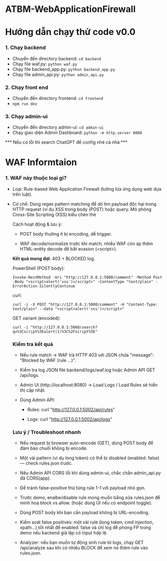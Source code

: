 # ATBM-WebApplicationFirewall

# Hướng dẫn chạy thử code v0.0
### 1. Chạy backend
- Chuyển đến directory backend: ```cd backend```
- Chạy file waf.py: ```python waf.py```
- Chạy file backend_app.py: ```python backend_app.py```
- Chạy file admin_api.py: ```python admin_api.py```
### 2. Chạy front end
- Chuyển đến directory frontend: ```cd frontend```
- ```npm run dev```
### 3. Chạy admin-ui
- Chuyển đến directory admin-ui: ```cd admin-ui```
- Chạy giao diện Admin Dashboard: ```python -m http.server 8080```

*** Nếu có lỗi thì search ChatGPT để config nhé cả nhà ***

# WAF Informtaion

### 1. WAF này thuộc loại gì?

- Loại: Rule-based Web Application Firewall (tường lửa ứng dụng web dựa trên luật).

- Cơ chế: Dùng regex pattern matching để dò tìm payload độc hại trong HTTP request (ví dụ XSS <script>, SQLi UNION SELECT).

- Chuẩn/Nguyên lý: Nó tuân theo mô hình OWASP CRS (Core Rule Set) cơ bản – tức là phát hiện dựa vào signature/regex thay vì ML hay hành vi.

*👉 Nghĩa là: nó không phải network firewall (L3/L4), mà thuộc lớp Application Firewall (L7), cụ thể hơn là WAF theo chuẩn OWASP Top 10 (SQLi, XSS, RFI/LFI, Path Traversal...).*

### 2. So với các chuẩn/công nghệ ngoài thực tế

- ModSecurity (chuẩn phổ biến nhất, tích hợp CRS của OWASP): cũng hoạt động rule-based, nhưng có hàng nghìn rule, kèm theo anomaly scoring, whitelist/blacklist phức tạp hơn.

- AWS WAF / Cloudflare WAF: cũng có core rule set dựa trên regex + managed rules, nhưng họ có thêm AI/ML, scoring, geo-block, bot-detection.

- WAF hiện tại đang làm: phiên bản prototype nhẹ, dùng seed rules JSON để match request payload. Nó tương đương một bản mini-ModSecurity, phù hợp để học và thử nghiệm.

### 3. Các thành phần hệ thống hiện tại đang có

- Frontend: Web app (giả lập user gửi request).

- Backend (WAF proxy):

  - Nhận HTTP request từ user → kiểm tra payload dựa vào rules.json.

  - Nếu match rule → chặn + log lại (payload, URL, IP, timestamp).

  - Nếu không match → forward request đến ứng dụng đích (giống reverse proxy).

- Admin-UI:

  - Giao diện quản lý rules.

  - Load rules từ admin_api.py (/rules endpoint).

  - Cho phép bật/tắt, thêm rule mới.

### 4. Chuẩn hoạt động / Flow xử lý (chuẩn WAF cơ bản)

- User → gửi request (có thể chứa attack payload).

- Request đi qua WAF proxy (backend).

- So sánh request content với rules trong rules.json.

- Nếu match: block/log.

- Nếu không: forward đến app thật.

- Admin → dùng Admin-UI để quản lý rules.

- Admin-UI gọi API (/rules) từ admin_api.py.

- Rules được cập nhật vào rules.json.

- Backend reload hoặc đọc rules.json để update bộ lọc.

### 5. Điểm mạnh và hạn chế

**✅ Điểm mạnh:**

Nhẹ, dễ hiểu, minh họa nguyên lý rule-based WAF.

Có UI quản lý rule → trực quan.

Có logging request để sau này phân tích (có thể làm auto rule-gen).

**⚠️ Hạn chế (so với chuẩn thực tế):**

Chỉ rule-based, chưa có anomaly scoring.

Chưa có tính năng negative security model (whitelist), chỉ mới positive (block khi khớp regex).

Chưa xử lý tốt false positive/false negative.

Chưa có high-performance engine (ModSecurity viết C, tích hợp vào Nginx/Apache, rất nhanh).


### Kiến trúc Web bán sách + WAF

👩‍💻 User (khách hàng)
       |
       v
 🌐 Frontend (React + Vite UI)
 http://localhost:5173
       |
       v
 🔰 WAF Proxy (waf.py)   <--- so khớp với rules.json
       |    (block nếu match rule)
       v
 🖥️ Backend App (backend_app.py)
       |--- 📚 Database (Books, Users, Orders)
       |
       v
  Trả dữ liệu (sách, giỏ hàng, thanh toán)


### Quản trị bảo mật (Admin)

👨‍💼 Admin
       |
       v
 🌐 Admin-UI (index.html)
 http://localhost:8080
       |
       v
 🛠️ Admin API (admin_api.py)
       |
       v
 📄 rules.json  <--- nơi lưu trữ rules
       |
       v
 🔰 WAF Proxy (waf.py)  <--- đọc rules.json để update filter


### 📑 Giải thích luồng

1. Khách hàng truy cập frontend để mua sách.

- Request gửi qua waf.py.

- waf.py kiểm tra rules.json.

- Nếu hợp lệ → chuyển vào backend_app.py.

- backend_app.py truy vấn database → trả kết quả về frontend.

2. Admin mở Admin-UI để quản lý rules.

- Gọi API tới admin_api.py.

- admin_api.py cập nhật rules.json.

- waf.py đọc rules.json → áp dụng rule mới.



# Demo Scenario

### 0) Chuẩn bị (khởi động services)

- Mở 3 terminal (hoặc 3 Run config) và trong mỗi terminal cd backend và activate venv nếu cần.

- Terminal A — WAF:

```
cd ATBM-WebApplicationFirewall/backend
# (nếu chưa active venv) venv\Scripts\activate  (Windows)  hoặc  source venv/bin/activate
python waf.py
# WAF lắng nghe: http://127.0.0.1:5000
```

- Terminal B — Backend app (ứng dụng bán sách giả lập):
```
cd ATBM-WebApplicationFirewall/backend
python backend_app.py
# Backend app lắng nghe: http://127.0.0.1:5001
```

- Terminal C — Admin API:
```
cd ATBM-WebApplicationFirewall/backend
python admin_api.py
# Admin API lắng nghe: http://127.0.0.1:5002
```

- (Optional) Chạy frontend React (nếu muốn demo UI người dùng):
```
cd ATBM-WebApplicationFirewall/frontend
npm install   # nếu chưa cài
npm run dev   # mở http://localhost:5173
```

- (Optional) Chạy admin-ui (dashboard tĩnh):
```
cd ATBM-WebApplicationFirewall/admin-ui
python -m http.server 8080
# rồi mở http://localhost:8080
```

### 1) Scenario A — Truy cập bình thường (không bị block)

**Mục tiêu**: chứng minh request đi qua WAF và được forward tới backend_app (trả nội dung ứng dụng).

**Cách 1 — Dùng trình duyệt (thích hợp khi dùng frontend React)**

- Mở http://localhost:5173 (frontend) hoặc test trực tiếp WAF:

  - Mở http://127.0.0.1:5000/search?q=iphone trong trình duyệt.

- Kết quả mong đợi: bạn thấy nội dung từ backend_app.py — ví dụ Search Results for: iphone.

**Cách 2 — Dùng curl (chắc chắn, terminal)**
```
curl -i "http://127.0.0.1:5000/search?q=iphone"
```

- Expected (HTTP):

  - Status 200 OK

  - Body chứa: Search Results for: iphone

**Kiểm tra log**

Mở file log hoặc dùng admin API:
```
# xem log cuối
tail -n 20 backend/logs/waf.log

# hoặc gọi admin_api
curl "http://127.0.0.1:5002/api/logs"
```

- Expected log entry: một dòng ALLOWED: <src_ip> /search?... (WAF ghi allowed).

### 2) Scenario B — Vi phạm match rule (bị block)

**Mục tiêu**: Mô phỏng các request chứa payload tấn công (trùng với regex rule trong rules.json) →
WAF phải phát hiện, chặn (HTTP 403), ghi log BLOCKED, và không forward tới backend.

### ⚔️ 1. Cross-Site Scripting (XSS Attack)

Mô phỏng hành vi:

Kẻ tấn công cố gắng chèn thẻ <script> vào nội dung người dùng gửi (form bình luận, ô tìm kiếm, v.v.).
Mục tiêu là khiến trình duyệt nạn nhân thực thi JavaScript độc hại.

Rule tương ứng trong rules.json:
```
{
    "id": 1,
    "type": "XSS",
    "pattern": "<script[^>]*?>[\\s\\S]*?<\\/script>",
    "enabled": true,
    "source": "seed",
    "comment": "Chặn payload XSS dạng <script>...</script>. Dùng để phát hiện script tag trực tiếp trong body/query. (FP risk: thấp nếu đã decode input)."
  }
```

Command demo:
```
curl -i -X POST "http://127.0.0.1:5000/comment" \
  -H "Content-Type: text/plain" \
  --data "<script>alert('xss-demo')</script>"
```

Expected (HTTP response):
```
HTTP/1.1 403 Forbidden
Content-Type: text/plain

Blocked by RuleForge WAF
```

Expected log entry (trong backend/logs/waf.log hoặc /api/logs):
```
{"timestamp": "...", "src_ip": "127.0.0.1", "path": "/comment", "payload": "<script>alert('xss-demo')</script>", "matched_rule": "(<script>.*?</script>)", "action": "BLOCKED"}
```

### 🧨 2. SQL Injection (SQLi Attack)

Mô phỏng hành vi:
Kẻ tấn công chèn câu lệnh SQL vào input để trích xuất dữ liệu từ database (như users hoặc passwords).

Rule tương ứng trong rules.json:
```
{
    "id": 3,
    "type": "SQLi",
    "pattern": "(?:union\\s+select\\b)",
    "enabled": true,
    "source": "seed",
    "comment": "Phát hiện pattern 'UNION SELECT' – chỉ dùng khi normalized và case-insensitive. Rất hiệu quả với SQLi dạng union-based."
  }
```

Command demo:
```
curl -i "http://127.0.0.1:5000/search?q=1 UNION SELECT username,password FROM users"
```

Expected (HTTP response):
```
HTTP/1.1 403 Forbidden
Content-Type: text/plain

Blocked by RuleForge WAF
```

Expected log entry:
```
{"timestamp": "...", "src_ip": "127.0.0.1", "path": "/search", "payload": "1 UNION SELECT username,password FROM users", "matched_rule": "(UNION.*SELECT.*FROM)", "action": "BLOCKED"}
```

### 🧱 3. Command Injection (CMD Injection)

Mô phỏng hành vi:
Kẻ tấn công cố gắng chèn lệnh hệ thống (;, &&, |, v.v.) vào input — ví dụ khi backend gọi os.system() hoặc subprocess.

Rule tương ứng trong rules.json:
```
{
  "id": 3,
  "type": "regex",
  "pattern": "([;&|]{1,2}\\s*(cat|ls|whoami|id|rm)\\b)",
  "enabled": true,
  "source": "seed",
  "comment": "Phát hiện Command Injection — khi người dùng cố gắng thực thi lệnh hệ thống."
}
```

Command demo:
```
curl -i "http://127.0.0.1:5000/search?q=iphone;ls"
```

Expected (HTTP response):
```
HTTP/1.1 403 Forbidden
Content-Type: text/plain

Blocked by RuleForge WAF
```

Expected log entry:
```
{"timestamp": "...", "src_ip": "127.0.0.1", "path": "/search", "payload": "iphone;ls", "matched_rule": "([;&|]{1,2}\\s*(cat|ls|whoami|id|rm)\\b)", "action": "BLOCKED"}
```

---

# FLASK
### 🧩 1. Flask là gì?

Flask là một web framework viết bằng Python, dùng để:

- Xây dựng web server (máy chủ web nhỏ gọn)

- Tạo API (Application Programming Interface) — giúp frontend (HTML/JS) giao tiếp với backend

- Xử lý HTTP requests (GET, POST, PUT, DELETE,...)

- Trả về dữ liệu JSON hoặc giao diện HTML

👉 Tóm gọn: Flask giúp Python “nói chuyện” với trình duyệt, và là bộ não điều phối logic backend.

### ⚙️ 2. Flask hoạt động như thế nào?
🔁 Chu trình hoạt động cơ bản:

- 1️⃣ Frontend (trình duyệt / HTML) gửi request HTTP đến Flask (ví dụ: GET /api/rules)
- 2️⃣ Flask nhận request → chạy hàm Python tương ứng (route handler)
- 3️⃣ Flask xử lý logic: đọc file, chạy script, truy vấn DB,...
- 4️⃣ Flask trả kết quả (HTML hoặc JSON) về cho frontend
- 5️⃣ Frontend hiển thị kết quả cho người dùng

### 📘 3. Vai trò của Flask trong project RuleForge

Trong project của ta, Flask (file admin_api.py) đóng vai trò như “API Server” cho trang quản trị RuleForge Admin UI.
Cụ thể:

|       Thành phần	      |                         Vai trò                             |
|---------------------------------------------------------------------------------------|
|  admin_api.py (Flask)   | 	Backend API – đọc dữ liệu rule, log, chạy analyzer      |
|      admin-ui/	      |   Frontend – giao diện người dùng quản trị hiển thị dữ liệu |
|      rules.json         |      	Cơ sở dữ liệu rule (mẫu tấn công WAF)               |
|         waf.log         |     	File lưu log truy cập (ghi lại hành vi bị chặn)     |
|      analyzer.py        |	      Script tự động phân tích log → tạo rule mới           |


### 🌐 4. Luồng hoạt động của hệ thống

Dưới đây là sơ đồ luồng hoạt động tổng thể trong project của bạn:
```
┌──────────────────────────────┐
│  Người dùng (Admin UI)       │
│  → index.html, script.js     │
└────────────┬─────────────────┘
             │ ① Gửi request HTTP
             │   (GET /api/rules, GET /api/logs, GET /api/analyze)
             ▼
┌──────────────────────────────┐
│ Flask server (admin_api.py)  │
│  - Xử lý API request         │
│  - Đọc rules.json            │
│  - Đọc logs/waf.log          │
│  - Gọi analyzer.py           │
└────────────┬─────────────────┘
             │ ② Xử lý logic bằng Python
             ▼
┌──────────────────────────────┐
│  Dữ liệu hệ thống backend    │
│  - rules.json                │
│  - logs/waf.log              │
│  - analyzer.py               │
└────────────┬─────────────────┘
             │ ③ Trả kết quả JSON
             ▼
┌──────────────────────────────┐
│  Frontend nhận dữ liệu JSON  │
│  - script.js xử lý JSON      │
│  - Render ra bảng HTML       │
└──────────────────────────────┘
```

### 🧠 5. Flask trong project RuleForge giúp ích như thế nào?
```
|          Mục tiêu          |	                    Flask đảm nhận                            |
|---------------------------------------------------------------------------------------------|
|    Xem danh sách rules     |      /api/rules đọc file rules.json, trả về JSON               |
|    Xem log hoạt động       |	    /api/logs đọc file waf.log, trả về log                    |
|    Chạy phân tích          |     	/api/analyze gọi analyzer.py sinh rule mới                |
|  Giao tiếp với giao diện	 |      Cho phép admin-ui (HTML/JS) truy cập dữ liệu qua HTTP     |
|      Bảo vệ CORS	         | Dùng flask_cors.CORS(app) cho phép frontend khác port truy cập |
```

### 💡 6. Ví dụ cụ thể về hoạt động

Khi ta nhấn nút “Load Rules” trên giao diện:

1️⃣ Giao diện gọi JS:

```
fetch("http://127.0.0.1:5002/api/rules")
```

2️⃣ Flask nhận request /api/rules → chạy:
```
@app.route("/api/rules", methods=["GET"])
def get_rules():
    with open("rules.json") as f:
        return jsonify(json.load(f))
```

3️⃣ Flask trả về:
```
[
  {"id": 1, "type": "SQLi", "pattern": "UNION SELECT", "enabled": true}
]
```

4️⃣ JavaScript nhận JSON → hiển thị trong <table>.

### 🧩 7. So sánh Flask với các framework khác
|   Framework	|   Ngôn ngữ   |            Đặc điểm                   |
|----------------------------------------------------------------------|
|     Flask	    |    Python    |   Nhẹ, linh hoạt, dễ dùng             |
|     Django	|    Python    |   Mạnh hơn, có ORM và admin site sẵn  |
|   Express.js	|   JavaScript |   Giống Flask nhưng chạy trên Node.js |
|   Spring Boot | 	  Java     |   Cho ứng dụng lớn, enterprise-scale  |


### ✅ Kết luận

- Flask = Bộ não backend của RuleForge.

- Nó nhận request từ frontend, xử lý dữ liệu rule & log, và gửi phản hồi lại.

- Nhờ Flask, bta có thể tách biệt frontend (giao diện) và backend (xử lý dữ liệu), tạo ra một hệ thống có cấu trúc rõ ràng, dễ mở rộng.


---

# Demo Command

### Các lệnh PowerShell (và tương đương curl) để demo từng kiểu vi phạm tương ứng với các rule số 11→17 (sẽ tạo) trong rules.json. Trước khi chạy, chắc chắn đã khởi động:

- WAF: python backend/waf.py (port 5000)

- Backend app: python backend/backend_app.py (port 5001)

- Admin API: python backend/admin_api.py (port 5002)

Mỗi lệnh sẽ gọi WAF (http://127.0.0.1:5000/ ...) — nếu rule khớp, WAF trả 403 và ghi log JSON vào backend/logs/waf.log. Sau mỗi test, có thể kiểm tra log qua Admin API:
```
# Xem logs (PowerShell)
Invoke-RestMethod -Uri "http://127.0.0.1:5002/api/logs" -Method Get

# Hoặc dùng curl
curl "http://127.0.0.1:5002/api/logs"
```

### 1) CRLF / Header injection (rule id 11)

Mục tiêu: chèn chuỗi CRLF (%0d%0a hoặc \r\n) + header tên như Set-Cookie hay Location. Mô phỏng header injection / HTTP response splitting — kẻ tấn công cố gắng chèn CRLF (%0d%0a hoặc \r\n) tiếp theo là một header (ví dụ Set-Cookie: hoặc Location:) để chèn header giả, thao túng cookie hoặc redirect người dùng.

Rule liên quan: CRLF_INJECTION

Pattern: (?:%0d%0a|\r\n).*(?:Content-Type:|Set-Cookie:|Location:)

Cách hoạt động & lưu ý:

- Gửi trong query vì dễ quan sát; WAF sẽ URL-decode nội dung trước khi so khớp.

- Nếu rule bật → WAF trả 403 + JSON lý do, đồng thời ghi log BLOCKED với matched_rule.

- Nếu browser tự encode/normalize khác, dùng curl với %0d%0a là an toàn.

**Kết quả mong đợi**: 
- 403 + log BLOCKED; admin-ui / admin_api sẽ hiển thị entry có CRLF_INJECTION.

PowerShell (GET, query-encoded):
```
Invoke-RestMethod -Uri "http://127.0.0.1:5000/search?q=%0d%0aSet-Cookie:evil=1" -Method Get -ErrorAction SilentlyContinue
```

curl:
```
curl -i "http://127.0.0.1:5000/search?q=%0d%0aSet-Cookie:evil=1"
```

PowerShell (POST body with raw CRLF — may be tricky in console; better send encoded):
```
Invoke-RestMethod -Uri "http://127.0.0.1:5000/comment" -Method Post -Body "%0d%0aLocation:http://evil.exampl
```

### 2) XPath / LDAP injection hint (rule id 12)

Mục tiêu: gửi payload có chữ xpath/ldap hoặc filter=(...) ví dụ XPath expression. Mô phỏng payload có dạng XPath expression hoặc các chuỗi liên quan xpath, ldap, filter= → dùng để thử tấn công XML/XPath/LDAP injection (khi backend xử lý XML/LDAP).

Rule liên quan: XPATH_LDAP_INJECTION

Pattern: (?:\b(xpath|ldap)\b|filter=\(|\[\*\])

Cách hoạt động & lưu ý:

- Payload không trực tiếp gây lỗi trên app demo (app chỉ hiển thị query) — mục đích demo là để WAF log/alert cho pattern này.

- Rule mặc định trong file có thể đang disabled; bật trước khi demo nếu muốn block.

Kết quả mong đợi:

- Nếu rule enabled → 403 + log BLOCKED.

- Nếu rule disabled → request đi qua (200) và admin logs ghi ALLOWED.

**Kết quả mong đợi:**

- Nếu rule enabled → 403 + log BLOCKED.

- Nếu rule disabled → request đi qua (200) và admin logs ghi ALLOWED.

PowerShell (GET):
```
Invoke-RestMethod -Uri "http://127.0.0.1:5000/search?q=filter=(//* )[1]" -Method Get -ErrorAction SilentlyContinue
```

curl:
```
curl -i -G "http://127.0.0.1:5000/search" --data-urlencode "q=filter=(//* )[1]"
```

### 3) Suspicious long token (rule id 13)

Mục tiêu: gửi chuỗi >=80 ký tự (alnum/_/-) để kích hoạt.

Giả lập chuỗi dài khả nghi (base64, shellcode, long token) — rule cảnh báo khi có chuỗi alnum >= 80 ký tự. Dùng để phát hiện payload dài bất thường.

Rule liên quan: SUSPICIOUS_LONG_TOKEN

Pattern: [A-Za-z0-9\-_]{80,}

Cách hoạt động & lưu ý:

- Vì dễ false positive (ví dụ JWT, API token), rule thường disabled hoặc chỉ log.

- Dùng POST body giúp tránh URL encoding issues.

Kết quả mong đợi:

- Nếu rule enabled → 403; thường demo sẽ để rule disabled và xem log để minh họa cảnh báo.

PowerShell (POST with long token in body):
```
# tạo token 90 ký tự
$tok = ('A' * 90)
Invoke-RestMethod -Uri "http://127.0.0.1:5000/redeem" -Method Post -Body $tok -ContentType "text/plain" -ErrorAction SilentlyContinue
```

curl:
```
curl -i -X POST "http://127.0.0.1:5000/redeem" --data "AAAAAAAAAAAAAAAAAAAAAAAAAAAAAAAAAAAAAAAAAAAAAAAAAAAAAAAAAAAAAAAAAAAAAAAAAAAAAAAAAAAAAAAAAA"
```

### 4) SQL comment / obfuscation (rule id 14)

Mục tiêu: chứa /* ... */ trong input.
- /* ... */ là kỹ thuật obfuscation tấn công SQL (cố tình chèn comment để né bộ lọc).

- UNION SELECT ... mô phỏng SQL injection kiểu union-based để trích dữ liệu.

Rule liên quan:
- SQL_COMMENT_OBFUSCATION pattern: (?:/\*.*?\*/)

- SQLi pattern (seed/analyzer): (?:union\s+select\b) hoặc analyzer-generated (UNION|SELECT).*FROM

**Kết quả mong đợi:**

- Nếu rule enabled → 403 + BLOCKED log.

- Nếu rule disabled → request đi qua; analyzer sau này có thể tạo rule nếu nhiều BLOCKs xuất hiện.

PowerShell (GET):
```
Invoke-RestMethod -Uri "http://127.0.0.1:5000/search?q=1/*comment*/" -Method Get -ErrorAction SilentlyContinue
```

curl:
```
curl -i "http://127.0.0.1:5000/search?q=1/*comment*/" (SQL comment obfuscation)
```

Ta cũng có thể thử typical SQL payloads:
```
Invoke-RestMethod -Uri "http://127.0.0.1:5000/search?q=UNION+SELECT+password+FROM+users" -Method Get -ErrorAction SilentlyContinue (UNION-based SQLi)
```

### 5) Suspicious file extension (rule id 15)

Mục tiêu: truy cập tải/đường dẫn file .php, .jsp, .asp v.v.
- Phát hiện truy vấn/đường dẫn chứa extension thực thi server-side (.php, .jsp, .asp) — thường liên quan upload shell hoặc truy cập file thực thi.

- Kết hợp với path traversal (../) có thể dẫn tới LFI/RFI.

Rule liên quan: SUSPICIOUS_FILE_EXT và PATH_TRAVERSAL

- SUSPICIOUS_FILE_EXT pattern: (?:\.phps?|\.phtml|\.jsp|\.asp[x]?)$

- PATH_TRAVERSAL pattern: (?:%2e%2e%2f|%2e%2e\/|\.{2}%2f|\.{2}\/) hoặc (\.\./|/etc/passwd|/proc/self/environ)

Cách hoạt động & lưu ý:

- Để trigger, gửi tên file trong query/path.

- Có thể cần toLower/normalize để match encoded sequences.

**Kết quả mong đợi**: 403 + BLOCKED log nếu rule enabled.

PowerShell (GET):
```
Invoke-RestMethod -Uri "http://127.0.0.1:5000/download?file=shell.php" -Method Get -ErrorAction SilentlyContinue
```

curl:
```
curl -i "http://127.0.0.1:5000/download?file=shell.php"
```

Hoặc path traversal test:
```
Invoke-RestMethod -Uri "http://127.0.0.1:5000/search?q=../../etc/passwd" -Method Get -ErrorAction SilentlyContinue
```

### 6) Command injection pattern (rule id 16)

Mục tiêu: chèn ; ls hoặc | whoami v.v. Mô phỏng command injection — chèn shell metacharacters (;, |) kèm lệnh (whoami, ls, cat, rm), cố gắng thực thi lệnh trên server.

Rule liên quan: regex pattern: ([;&|]{1,2}\s*(cat|ls|whoami|id|rm)\b)

Cách hoạt động & lưu ý:

- Rule có thể dễ false-positive nếu ứng dụng chấp nhận chuỗi như a|b hợp lệ; cân nhắc bật chỉ ở môi trường nhạy cảm.

- Gửi POST body hoặc encoded GET để đảm bảo WAF nhận đúng chuỗi.

**Kết quả mong đợi**: 403 + BLOCKED log khi match.


PowerShell (GET with encoded characters):
```
# dùng --data-urlencode with curl style via Invoke-RestMethod not trivial; use curl for simplicity:
curl -i "http://127.0.0.1:5000/search?q=%3B%20ls%20-l"
```

curl raw:
```
curl -i "http://127.0.0.1:5000/search?q=%3B%20whoami"
```

PowerShell using POST body (raw semicolon):
```
Invoke-RestMethod -Uri "http://127.0.0.1:5000/comment" -Method Post -Body "; ls -la" -ContentType "text/plain" -ErrorAction SilentlyContinue
```

### 7) XSS with <script> (rule id 17)

Mục tiêu: gửi <script>...</script> trong body (POST) hoặc query. Mô phỏng Cross-Site Scripting (XSS) kiểu chèn thẻ <script> trong input, muốn chạy script trên trình duyệt nạn nhân.

Rule liên quan: XSS_ATTACK / XSS

Pattern: <script[^>]*?>[\s\S]*?<\/script> hoặc <script.*?>.*?</script>

Cách hoạt động & lưu ý:

- POST body thường ít bị encoding, dễ trigger.

- WAF decode/normalize trước khi match; nhiều WAF còn áp thêm HTML-entity decode để bắt evasion (&lt;script&gt;).

**Kết quả mong đợi**: 403 + BLOCKED log.

PowerShell (POST body):
```
Invoke-RestMethod -Uri "http://127.0.0.1:5000/comment" -Method Post -Body "<script>alert('xss')</script>" -ContentType "text/plain" -ErrorAction SilentlyContinue
```

curl:
```
curl -i -X POST "http://127.0.0.1:5000/comment" -H "Content-Type: text/plain" --data "<script>alert('xss')</script>"
```

GET variant (encoded):
```
curl -i "http://127.0.0.1:5000/search?q=%3Cscript%3Ealert(1)%3C%2Fscript%3E"
```

### Kiểm tra kết quả

- Nếu rule match → WAF trả HTTP 403 với JSON chứa "message": "Blocked by WAF (rule ...)".

- Kiểm tra log JSON file backend/logs/waf.log hoặc Admin API GET /api/logs.

- Admin UI (http://localhost:8080) → Load Logs / Load Rules sẽ hiển thị cập nhật.

- Dùng Admin API:

    - Rules: curl "http://127.0.0.1:5002/api/rules"

    - Logs: curl "http://127.0.0.1:5002/api/logs"

### Lưu ý / Troubleshoot nhanh

- Nếu request bị browser auto-encode (GET), dùng POST body để đảm bảo chuỗi không bị encode.

- Một vài pattern (ví dụ long token) có thể bị disabled (enabled: false) — check rules.json trước.

- Nếu Admin API CORS lỗi khi dùng admin-ui, chắc chắn admin_api.py đã CORS(app).

- Để tránh false-positive thử từng rule 1-1 với payload nhỏ gọn.

- Trước demo, enalbe/disable rule mong muốn bằng sửa rules.json để minh hoạ block vs allow. (hoặc dùng UI nếu có endpoint toggle).

- Dùng POST body khi bạn cần payload không bị URL-encoding.

- Kiểm soát false positives: một vài rule (long token, cmd injection, xpath...) tốt nhất để enabled: false và chỉ log để phòng FP trong demo nếu backend giả lập có input hợp lệ.

- Analyzer: nếu bạn muốn tự động sinh rule từ logs, chạy GET /api/analyze sau khi có nhiều BLOCK để xem nó thêm rule vào rules.json.

